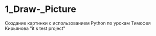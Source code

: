 # 1_Draw-_Picture
Создание картинки с использованием Python  по урокам Тимофея Кирьянова
"it s test project"
